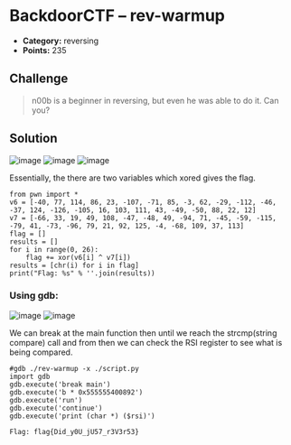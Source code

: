 # BackdoorCTF – rev-warmup

* **Category:** reversing
* **Points:** 235

## Challenge

>n00b is a beginner in reversing, but even he was able to do it. Can you?

## Solution
![image](https://user-images.githubusercontent.com/78451563/145462644-b26d9b7d-605f-4734-bb2c-0b1bba9f7924.png)
![image](https://user-images.githubusercontent.com/78451563/145462674-3947f1e1-05b2-4a4f-93f7-86bbf2a87fc7.png)
![image](https://user-images.githubusercontent.com/78451563/145465208-6e7b494c-26ef-4396-bb6f-6976a3557d57.png)

Essentially, the there are two variables which xored gives the flag.
```python3
from pwn import *
v6 = [-40, 77, 114, 86, 23, -107, -71, 85, -3, 62, -29, -112, -46, -37, 124, -126, -105, 16, 103, 111, 43, -49, -50, 88, 22, 12]
v7 = [-66, 33, 19, 49, 108, -47, -48, 49, -94, 71, -45, -59, -115, -79, 41, -73, -96, 79, 21, 92, 125, -4, -68, 109, 37, 113]
flag = []
results = []
for i in range(0, 26):
    flag += xor(v6[i] ^ v7[i])
results = [chr(i) for i in flag]
print("Flag: %s" % ''.join(results))
```
### Using gdb:
![image](https://user-images.githubusercontent.com/78451563/145464845-bb68466b-2c79-4252-9236-627be67d7c4f.png)
![image](https://user-images.githubusercontent.com/78451563/145465345-37e1f49e-c630-4e14-9116-2eec4b319f81.png)

We can break at the main function then until we reach the strcmp(string compare) call and from then we can check the RSI register to see what is being compared.

```python3
#gdb ./rev-warmup -x ./script.py
import gdb
gdb.execute('break main')
gdb.execute('b * 0x555555400892')
gdb.execute('run')
gdb.execute('continue')
gdb.execute('print (char *) ($rsi)')
```
```
Flag: flag{Did_y0U_jU57_r3V3r53}
```
